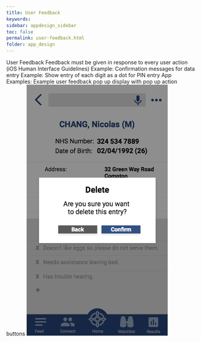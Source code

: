 ```yaml
---
title: User Feedback   
keywords:
sidebar: appdesign_sidebar
toc: false
permalink: user-feedback.html
folder: app_design 
---
```


User Feedback
Feedback must be given in response to every user action (iOS Human Interface Guidelines)
Example: Confirmation messages for data entry
Example: Show entry of each digit as a dot for PIN entry
App Examples:
Example user feedback pop up display with pop up action buttons
<img class="img-responsive img-thumbnail" src="/images/examples/design-standards-user-interaction-feedback.png">